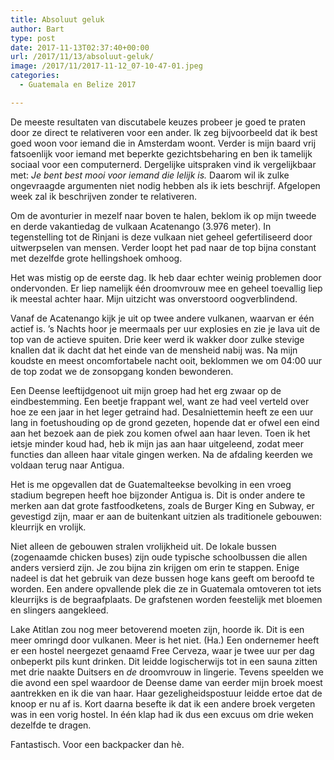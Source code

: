 ```yaml
---
title: Absoluut geluk
author: Bart
type: post
date: 2017-11-13T02:37:40+00:00
url: /2017/11/13/absoluut-geluk/
image: /2017/11/2017-11-12_07-10-47-01.jpeg
categories:
  - Guatemala en Belize 2017

---
```

De meeste resultaten van discutabele keuzes probeer je goed te praten door ze direct te relativeren voor een ander. Ik zeg bijvoorbeeld dat ik best goed woon voor iemand die in Amsterdam woont. Verder is mijn baard vrij fatsoenlijk voor iemand met beperkte gezichtsbeharing en ben ik tamelijk sociaal voor een computernerd. Dergelijke uitspraken vind ik vergelijkbaar met: _Je bent best mooi voor iemand die lelijk is._ Daarom wil ik zulke ongevraagde argumenten niet nodig hebben als ik iets beschrijf. Afgelopen week zal ik beschrijven zonder te relativeren.

Om de avonturier in mezelf naar boven te halen, beklom ik op mijn tweede en derde vakantiedag de vulkaan Acatenango (3.976 meter). In tegenstelling tot de Rinjani is deze vulkaan niet geheel gefertiliseerd door uitwerpselen van mensen. Verder loopt het pad naar de top bijna constant met dezelfde grote hellingshoek omhoog.

Het was mistig op de eerste dag. Ik heb daar echter weinig problemen door ondervonden. Er liep namelijk één droomvrouw mee en geheel toevallig liep ik meestal achter haar. Mijn uitzicht was onverstoord oogverblindend.

Vanaf de Acatenango kijk je uit op twee andere vulkanen, waarvan er één actief is. &#8217;s Nachts hoor je meermaals per uur explosies en zie je lava uit de top van de actieve spuiten. Drie keer werd ik wakker door zulke stevige knallen dat ik dacht dat het einde van de mensheid nabij was. Na mijn koudste en meest oncomfortabele nacht ooit, beklommen we om 04:00 uur de top zodat we de zonsopgang konden bewonderen.

Een Deense leeftijdgenoot uit mijn groep had het erg zwaar op de eindbestemming. Een beetje frappant wel, want ze had veel verteld over hoe ze een jaar in het leger getraind had. Desalniettemin heeft ze een uur lang in foetushouding op de grond gezeten, hopende dat er ofwel een eind aan het bezoek aan de piek zou komen ofwel aan haar leven. Toen ik het ietsje minder koud had, heb ik mijn jas aan haar uitgeleend, zodat meer functies dan alleen haar vitale gingen werken. Na de afdaling keerden we voldaan terug naar Antigua.

Het is me opgevallen dat de Guatemalteekse bevolking in een vroeg stadium begrepen heeft hoe bijzonder Antigua is. Dit is onder andere te merken aan dat grote fastfoodketens, zoals de Burger King en Subway, er gevestigd zijn, maar er aan de buitenkant uitzien als traditionele gebouwen: kleurrijk en vrolijk.

Niet alleen de gebouwen stralen vrolijkheid uit. De lokale bussen (zogenaamde chicken buses) zijn oude typische schoolbussen die allen anders versierd zijn. Je zou bijna zin krijgen om erin te stappen. Enige nadeel is dat het gebruik van deze bussen hoge kans geeft om beroofd te worden. Een andere opvallende plek die ze in Guatemala omtoveren tot iets kleurrijks is de begraafplaats. De grafstenen worden feestelijk met bloemen en slingers aangekleed.

Lake Atitlan zou nog meer betoverend moeten zijn, hoorde ik. Dit is een meer omringd door vulkanen. Meer is het niet. (Ha.) Een ondernemer heeft er een hostel neergezet genaamd Free Cerveza, waar je twee uur per dag onbeperkt pils kunt drinken. Dit leidde logischerwijs tot in een sauna zitten met drie naakte Duitsers en _de_ droomvrouw in lingerie. Tevens speelden we die avond een spel waardoor de Deense dame van eerder mijn broek moest aantrekken en ik die van haar. Haar gezeligheidspostuur leidde ertoe dat de knoop er nu af is. Kort daarna besefte ik dat ik een andere broek vergeten was in een vorig hostel. In één klap had ik dus een excuus om drie weken dezelfde te dragen.

Fantastisch. Voor een backpacker dan hè.